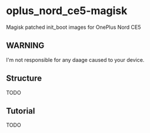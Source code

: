 # oplus_nord_ce5-magisk
Magisk patched init_boot images for OnePlus Nord CE5 

## WARNING
I'm not responsible for any daage caused to your device.

## Structure
TODO

## Tutorial
TODO
